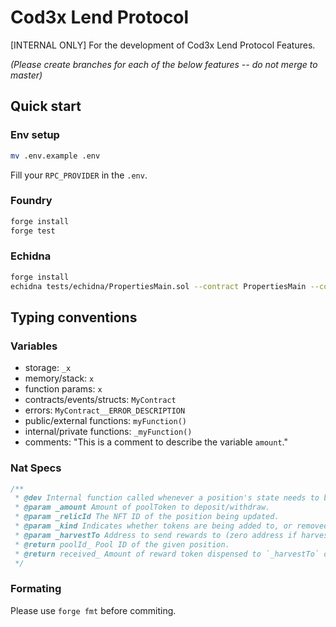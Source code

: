 # Cod3x Lend Protocol
[INTERNAL ONLY] For the development of Cod3x Lend Protocol Features.

*(Please create branches for each of the below features -- do not merge to master)*

## Quick start

### Env setup
```bash
mv .env.example .env
```
Fill your `RPC_PROVIDER` in the `.env`.

### Foundry
```bash
forge install
forge test
```

### Echidna
```bash
forge install
echidna tests/echidna/PropertiesMain.sol --contract PropertiesMain --config tests/echidna/config/config1_fast.yaml
```


## Typing conventions

### Variables

-   storage: `_x`
-   memory/stack: `x`
-   function params: `x`
-   contracts/events/structs: `MyContract`
-   errors: `MyContract__ERROR_DESCRIPTION`
-   public/external functions: `myFunction()`
-   internal/private functions: `_myFunction()`
-   comments: "This is a comment to describe the variable `amount`."

### Nat Specs

```js
/**
 * @dev Internal function called whenever a position's state needs to be modified.
 * @param _amount Amount of poolToken to deposit/withdraw.
 * @param _relicId The NFT ID of the position being updated.
 * @param _kind Indicates whether tokens are being added to, or removed from, a pool.
 * @param _harvestTo Address to send rewards to (zero address if harvest should not be performed).
 * @return poolId_ Pool ID of the given position.
 * @return received_ Amount of reward token dispensed to `_harvestTo` on harvest.
 */
```

### Formating

Please use `forge fmt` before commiting.